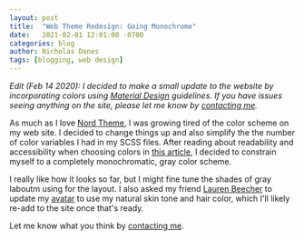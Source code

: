 ```yaml
---
layout: post
title:  "Web Theme Redesign: Going Monochrome"
date:   2021-02-01 12:01:00 -0700
categories: blog
author: Nicholas Danes
tags: [blogging, web design]
---
```

*Edit (Feb 14 2020): I decided to make a small update to the website by incorporating colors using [Material Design](https://material.io/design/usability/accessibility.html) guidelines. If you have issues seeing anything on the site, please let me know by [contacting me](/#contact).*

As much as I love [Nord Theme](nordtheme.com), I was growing tired of the color scheme on my web site. I decided to change things up and also simplify the the number of color variables I had in my SCSS files. After reading about readability and accessibility when choosing colors in [this article](https://venngage.com/blog/color-blind-friendly-palette/), I decided to constrain myself to a completely monochromatic, gray color scheme.

I really like how it looks so far, but I might fine tune the shades of gray Iaboutm using for the layout. I also asked my friend [Lauren Beecher](https://laurenbeecher.com) to update my [avatar](/images/me.png) to use my natural skin tone and hair color, which I'll likely re-add to the site once that's ready.

Let me know what you think by [contacting me](/#contact). 
